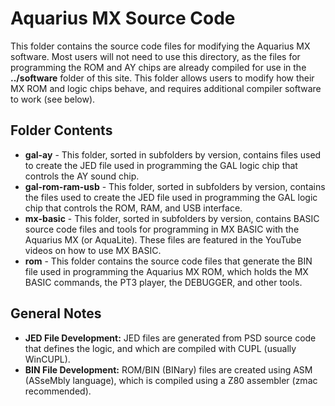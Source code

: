 # Aquarius MX Source Code
This folder contains the source code files for modifying the Aquarius MX software. Most users will not need to use this directory, as the files for programming the ROM and AY chips are already compiled for use in the **../software** folder of this site. This folder allows users to modify how their MX ROM and logic chips behave, and requires additional compiler software to work (see below).

## Folder Contents
 - **gal-ay** - This folder, sorted in subfolders by version, contains files used to create the JED file used in programming the GAL logic chip that controls the AY sound chip.
 - **gal-rom-ram-usb** - This folder, sorted in subfolders by version, contains the files used to create the JED file used in programming the GAL logic chip that controls the ROM, RAM, and USB interface.
 - **mx-basic** - This folder, sorted in subfolders by version, contains BASIC source code files and tools for programming in MX BASIC with the Aquarius MX (or AquaLite). These files are featured in the YouTube videos on how to use MX BASIC.
 - **rom** - This folder contains the source code files that generate the BIN file used in programming the Aquarius MX ROM, which holds the MX BASIC commands, the PT3 player, the DEBUGGER, and other tools.

## General Notes
- **JED File Development:** JED files are generated from PSD source code that defines the logic, and which are compiled with CUPL (usually WinCUPL).
- **BIN File Development:** ROM/BIN (BINary) files are created using ASM (ASseMbly language), which is compiled using a Z80 assembler (zmac recommended).
